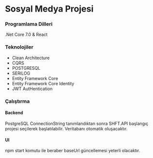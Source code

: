 # Sosyal Medya Projesi

### Programlama Dilleri

.Net Core 7.0 & React

### Teknolojiler
- Clean Architecture
- CQRS
- POSTGRESQL
- SERILOG
- Entity Framework Core
- Entity Framework Core Identity
- JWT AutHentication

### Çalıştırma
#### Backend
PostgreSQL ConnectionString tanımlandıktan sonra SHFT.API başlangıç projesi seçilerek başlatılabilir. Veritabanı otomatik oluşacaktır.
#### UI
npm start komutu ile beraber baseUrl güncellemesi yeterli olacaktır.
